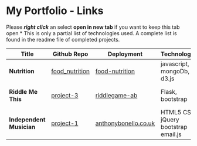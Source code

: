 # My Portfolio - Links
Please ***right click*** an select **open in new tab** if you want to keep this tab open
\* This is only a partial list of technologies used. A complete list is found in the readme file of completed projects. 

| Title | Github Repo | Deployment | Technologies* | Notes |
|-------|-------------|----------|----|-----|
|**Nutrition**| [food_nutrition](https://github.com/abonello/food_nutrition) | [food-nutrition](https://food-nutrition.herokuapp.com/) | javascript, mongoDb, d3.js | work in progress |
|**Riddle Me This** | [project-3](https://github.com/abonello/project-3) | [riddlegame-ab](https://riddlegame-ab.herokuapp.com/) | Flask, bootstrap | Game - work in progress |
|**Independent Musician**| [project-1](https://github.com/abonello/project-1) | [anthonybonello.co.uk](http://www.anthonybonello.co.uk/)| HTML5 CSS3 jQuery bootstrap email.js | submitted |
